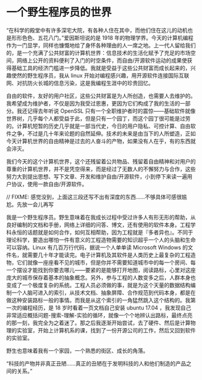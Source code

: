 一个野生程序员的世界
================

“在科学的殿堂中有许多深宅大院，有各种人住在其中，而他们住在这儿的动机也是形形色色、五花八门。”爱因斯坦说的是 1918 年的物理学界。今天的计算机编程作为一门显学，同样也慷慨地给了身怀各种理由的人一席之地。上一代人留给我们的，是一个充满了公共财富的计算机世界：信息技术的生活化赋予了充足的市场空间，网络上公开的资料便利了入门的时空条件，而自由/开源软件运动的成果使获得基础工具的经济门槛进一步降低。我就是受益于这些公共财富而成长起来的，兴趣使然的野生程序员，我从 linux 开始对编程感兴趣，用开源软件连接国际互联网、对抗防火长城的信息污染，这是我编程生涯中的珍贵回忆。

自由的软件，友好的用户社区，这些公共财富是为人所创造，也需要人去维护的。我希望成为维护者，不仅是因为我受过恩惠，更因为它们构成了我的生活的一部分。我还记得去年听说 OpenSSL 只有一个全职维护者时的震惊——基础软件就像世界树，几乎每个人都受益于此，但是只有一个园丁，而这个园丁很可能是过劳的。计算机短暂的历史几乎就是一部当代史，今日的用户隐私、可控计算、自由软件之争，不过是几十年来论题的自然延伸。技术的未来是由当下的人所塑造，正如今天计算机世界的自由精神是过去的人奋斗的产物，如果没有人在乎，有的东西就会淬灭。

我们今天的这个计算机世界，这个还残留着公共物品、残留着自由精神和对用户的尊重的计算机世界，并不是凭空得来，而是经过了无数人的不懈努力与合作，这些努力大到提出思想、写下文章、开发和维护自由/开源软件，小到停下来读一遍用户协议，使用一款自由/开源软件。

// FIXME: 感觉没到，上面这三段还写不出有深度的东西……不够具体可感很尴尬。先放一会儿再写

我是一个野生程序员。野生意味着在我成长过程中受过许多人有形无形的帮助，从良好编制的文档和手册，网络上详细的问答、博文，还有使用的软件本身。工程学科永恒的话题就是如何合作，如何互相帮助，因为工程就是『多者异也』。不同于理论科学，要造出哪怕一件有意义的工程造物需要的知识超乎一个人的头脑和生命可以容纳。Linux 有几百万行代码，据说一个人单单读 Microsoft Windows 的文件名，就需要几十年才能读完。电子计算机及其软件是人类历史上最复杂的工程造物，它们就像一座座看不见的城市，但是你并不需要知道城市中的每一个房间、每一个摆设才能找到你要去哪儿——要紧的是能够打开地图，阅读路标，心里对这座庞大的城市保存着基本的抽象概念。另外，参与工程的人数变多之后，人群本身也变成了一个极度复杂的系统。工程人员必须做的事，就是为这个天量的数据结构编制一个人脑可进入的索引，从技术文档、抽象屏障、合作规范到代码本身，都是在做这种安装路标一般的事情。而我是从这个索引的一角猛然跳入这个结构的。我第一次的编程经历，是 18 岁时看着一页文档自己安装 ubuntu 17.04 ，我发现自己非常适应概括问题-搜索-理解-实验的循环，就像一个个地辨认出路标，最终点亮的那一刻，我完全为之着迷了。那之后我逐渐开始尝试，去了硬件、然后是计算物理的实验室，开始上计算机系的课，找到了一份开源公司的工作，然后又回到软件的实验室。

野生也意味着我有一个家园，一个熟悉的街区、成长的角落。

“科技的产物并非真正丑陋……真正的丑陋在于发明科技的人和他们制造的产品之间的关系。”



